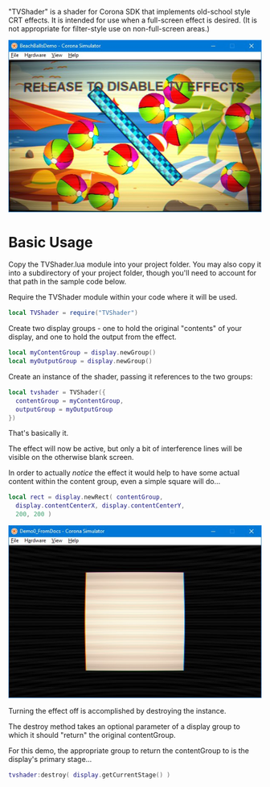 "TVShader" is a shader for Corona SDK that implements old-school style CRT effects.  It is intended for use when a full-screen effect is desired.  (It is not appropriate for filter-style use on non-full-screen areas.)

![](tvshader_beachballdemo.jpg)

# Basic Usage

Copy the TVShader.lua module into your project folder.  You may also copy it into a subdirectory of your project folder, though you'll need to account for that path in the sample code below.

Require the TVShader module within your code where it will be used.
```lua
local TVShader = require("TVShader")
```

Create two display groups - one to hold the original "contents" of your display, and one to hold the output from the effect.
```lua
local myContentGroup = display.newGroup()
local myOutputGroup = display.newGroup()
```

Create an instance of the shader, passing it references to the two groups:
```lua
local tvshader = TVShader({
  contentGroup = myContentGroup,
  outputGroup = myOutputGroup
})
```

That's basically it.

The effect will now be active, but only a bit of interference lines will be visible on the otherwise blank screen.

In order to actually _notice_ the effect it would help to have some actual content within the content group, even a simple square will do...
```lua
local rect = display.newRect( contentGroup,
  display.contentCenterX, display.contentCenterY,
  200, 200 )
```
![](tvshader_demo0docs.jpg)

Turning the effect off is accomplished by destroying the instance.

The destroy method takes an optional parameter of a display group to which it should "return" the original contentGroup.

For this demo, the appropriate group to return the contentGroup to is the display's primary stage...
```lua
tvshader:destroy( display.getCurrentStage() )
```
